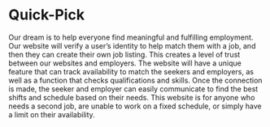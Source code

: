 # Quick-Pick
<p> Our dream is to help everyone find meaningful and fulfilling employment. Our website will verify a user’s identity to help match them with a job, and then they can create their own job listing. This creates a level of trust between our websites and employers. The website will have a unique feature that can track availability to match the seekers and employers, as well as a function that checks qualifications and skills. Once the connection is made, the seeker and employer can easily communicate to find the best shifts and schedule based on their needs. This website is for anyone who needs a second job, are unable to work on a fixed schedule, or simply have a limit on their availability.</p>
